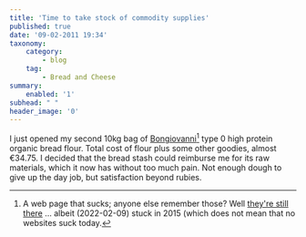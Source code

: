 ```yaml
---
title: 'Time to take stock of commodity supplies'
published: true
date: '09-02-2011 19:34'
taxonomy:
    category:
        - blog
    tag:
        - Bread and Cheese
summary:
    enabled: '1'
subhead: " "
header_image: '0'
---
```


I just opened my second 10kg bag of [Bongiovanni](https://www.molinobongiovanni.com/)[^fn1] type 0 high protein organic bread flour. Total cost of flour plus some other goodies, almost €34.75. I decided that the bread stash could reimburse me for its raw materials, which it now has without too much pain. Not enough dough to give up the day job, but satisfaction beyond rubies.

[^fn1]: A web page that sucks; anyone else remember those? Well [they're still there](http://www.webpagesthatsuck.com/) … albeit (2022-02-09) stuck in 2015 (which does not mean that no websites suck today. 
